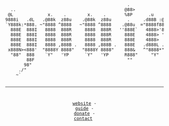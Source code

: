 <div align="center">
<pre>
                                              .                            
  ..                                         @88>                          
 @L             x.    .        x.    .       %8P      .u    .              
9888i   .dL   .@88k  z88u    .@88k  z88u      .     .d88B :@8c       .u    
`Y888k:*888. ~"8888 ^8888   ~"8888 ^8888    .@88u  ="8888f8888r   ud8888.  
  888E  888I   8888  888R     8888  888R   ''888E`   4888>'88"  :888'8888. 
  888E  888I   8888  888R     8888  888R     888E    4888> '    d888 '88%" 
  888E  888I   8888  888R     8888  888R     888E    4888>      8888.+"    
  888E  888I   8888 ,888B .   8888 ,888B .   888E   .d888L .+   8888L      
 x888N><888'  "8888Y 8888"   "8888Y 8888"    888&   ^"8888*"    '8888c. .+ 
  "88"  888    `Y"   'YP      `Y"   'YP      R888"     "Y"       "88888%   
        88F                                   ""                   "YP'    
       98"                                                                 
     ./"                                                                   
    ~`                                                                     
   
--------------------------------------------------------------------

<a href="https://yuuire.com/">website</a> - <a href="https://guide.yuuire.com/">guide</a> - <a href="https://liberapay.com/yuuire/donate">donate</a> - <a href="https://yuuire.com/links">contact</a>
</pre>
</div>
